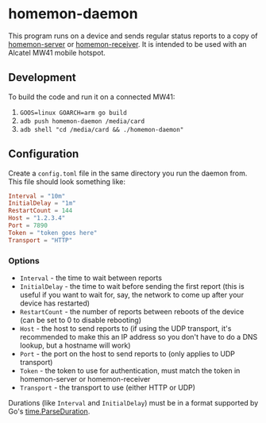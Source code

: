 # homemon-daemon
This program runs on a device and sends regular status reports to a copy of [homemon-server](https://github.com/thatoddmailbox/homemon-server) or [homemon-receiver](https://github.com/thatoddmailbox/homemon-receiver). It is intended to be used with an Alcatel MW41 mobile hotspot.

## Development
To build the code and run it on a connected MW41:

1. `GOOS=linux GOARCH=arm go build`
2. `adb push homemon-daemon /media/card`
3. `adb shell "cd /media/card && ./homemon-daemon"`

## Configuration
Create a `config.toml` file in the same directory you run the daemon from. This file should look something like:
```toml
Interval = "10m"
InitialDelay = "1m"
RestartCount = 144
Host = "1.2.3.4"
Port = 7890
Token = "token goes here"
Transport = "HTTP"
```

### Options
* `Interval` - the time to wait between reports
* `InitialDelay` - the time to wait before sending the first report (this is useful if you want to wait for, say, the network to come up after your device has restarted)
* `RestartCount` - the number of reports between reboots of the device (can be set to 0 to disable rebooting)
* `Host` - the host to send reports to (if using the UDP transport, it's recommended to make this an IP address so you don't have to do a DNS lookup, but a hostname will work)
* `Port` - the port on the host to send reports to (only applies to UDP transport)
* `Token` - the token to use for authentication, must match the token in homemon-server or homemon-receiver
* `Transport` - the transport to use (either HTTP or UDP)

Durations (like `Interval` and `InitialDelay`) must be in a format supported by Go's [time.ParseDuration](https://golang.org/pkg/time/#ParseDuration).